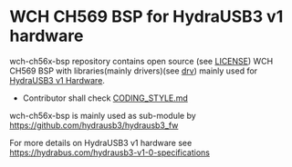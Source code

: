# WCH CH569 BSP for HydraUSB3 v1 hardware
wch-ch56x-bsp repository contains open source (see [LICENSE](LICENSE)) WCH CH569 BSP with libraries(mainly drivers)(see [drv](drv/)) mainly used for [HydraUSB3 v1 Hardware](https://github.com/hydrausb3/hydrausb3_hw).
* Contributor shall check [CODING_STYLE.md](CODING_STYLE.md)

wch-ch56x-bsp is mainly used as sub-module by https://github.com/hydrausb3/hydrausb3_fw

For more details on HydraUSB3 v1 hardware see https://hydrabus.com/hydrausb3-v1-0-specifications
